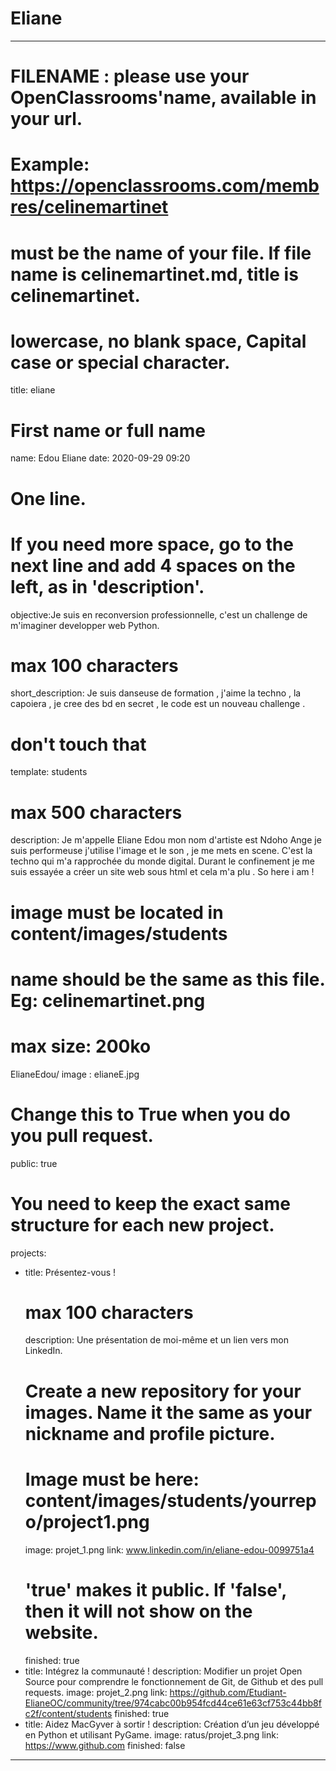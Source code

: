 # Eliane
---

# FILENAME : please use your OpenClassrooms'name, available in your url.
# Example: https://openclassrooms.com/membres/celinemartinet
# must be the name of your file. If file name is celinemartinet.md, title is celinemartinet.
# lowercase, no blank space, Capital case or special character.
title: eliane

# First name or full name
name: Edou Eliane
date: 2020-09-29 09:20

# One line.
# If you need more space, go to the next line and add 4 spaces on the left, as in 'description'.
objective:Je suis en reconversion professionnelle, c'est un challenge de m'imaginer developper web Python. 

# max 100 characters
short_description: Je suis danseuse de formation , j'aime la techno , la capoiera , je cree des bd en secret , le code
est un nouveau challenge . 

# don't touch that
template: students

# max 500 characters
description:
    Je m'appelle Eliane Edou mon nom d'artiste est Ndoho Ange je suis performeuse 
    j'utilise l'image et le son , je me mets en scene.
    C'est la techno qui m'a rapprochée du monde digital.
    Durant le confinement je me suis essayée a créer un site web sous html et cela 
    m'a plu . So here i am !  

# image must be located in content/images/students
# name should be the same as this file. Eg: celinemartinet.png
# max size: 200ko
ElianeEdou/ image : elianeE.jpg
# Change this to True when you do you pull request.
public: true

# You need to keep the exact same structure for each new project.
projects:
  - title: Présentez-vous !
    # max 100 characters
    description: Une présentation de moi-même et un lien vers mon LinkedIn.
    # Create a new repository for your images. Name it the same as your nickname and profile picture.
    # Image must be here: content/images/students/yourrepo/project1.png
    image: projet_1.png
    link: www.linkedin.com/in/eliane-edou-0099751a4
    # 'true' makes it public. If 'false', then it will not show on the website.
    finished: true
  - title: Intégrez la communauté !
    description: Modifier un projet Open Source pour comprendre le fonctionnement de Git, de Github et des pull requests.
    image: projet_2.png
    link: https://github.com/Etudiant-ElianeOC/community/tree/974cabc00b954fcd44ce61e63cf753c44bb8fc2f/content/students
    finished: true
  - title: Aidez MacGyver à sortir !
    description: Création d’un jeu développé en Python et utilisant PyGame.
    image: ratus/projet_3.png
    link: https://www.github.com
    finished: false
---
